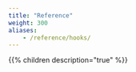 ```yaml
---
title: "Reference"
weight: 300
aliases:
    - /reference/hooks/
---
```


{{% children description="true" %}}